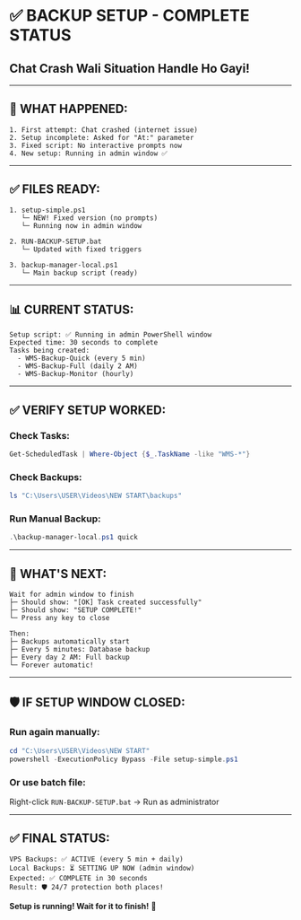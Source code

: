 # ✅ BACKUP SETUP - COMPLETE STATUS

## Chat Crash Wali Situation Handle Ho Gayi!

---

## 🎯 WHAT HAPPENED:

```
1. First attempt: Chat crashed (internet issue)
2. Setup incomplete: Asked for "At:" parameter
3. Fixed script: No interactive prompts now
4. New setup: Running in admin window ✅
```

---

## ✅ FILES READY:

```
1. setup-simple.ps1 
   └─ NEW! Fixed version (no prompts)
   └─ Running now in admin window

2. RUN-BACKUP-SETUP.bat
   └─ Updated with fixed triggers

3. backup-manager-local.ps1
   └─ Main backup script (ready)
```

---

## 📊 CURRENT STATUS:

```
Setup script: ✅ Running in admin PowerShell window
Expected time: 30 seconds to complete
Tasks being created:
  - WMS-Backup-Quick (every 5 min)
  - WMS-Backup-Full (daily 2 AM)
  - WMS-Backup-Monitor (hourly)
```

---

## ✅ VERIFY SETUP WORKED:

### Check Tasks:
```powershell
Get-ScheduledTask | Where-Object {$_.TaskName -like "WMS-*"}
```

### Check Backups:
```powershell
ls "C:\Users\USER\Videos\NEW START\backups"
```

### Run Manual Backup:
```powershell
.\backup-manager-local.ps1 quick
```

---

## 🎯 WHAT'S NEXT:

```
Wait for admin window to finish
├─ Should show: "[OK] Task created successfully"
├─ Should show: "SETUP COMPLETE!"
└─ Press any key to close

Then:
├─ Backups automatically start
├─ Every 5 minutes: Database backup
├─ Every day 2 AM: Full backup
└─ Forever automatic!
```

---

## 🛡️ IF SETUP WINDOW CLOSED:

### Run again manually:
```powershell
cd "C:\Users\USER\Videos\NEW START"
powershell -ExecutionPolicy Bypass -File setup-simple.ps1
```

### Or use batch file:
Right-click `RUN-BACKUP-SETUP.bat` → Run as administrator

---

## ✅ FINAL STATUS:

```
VPS Backups: ✅ ACTIVE (every 5 min + daily)
Local Backups: ⏳ SETTING UP NOW (admin window)
Expected: ✅ COMPLETE in 30 seconds
Result: 🛡️ 24/7 protection both places!
```

**Setup is running! Wait for it to finish!** 🚀

